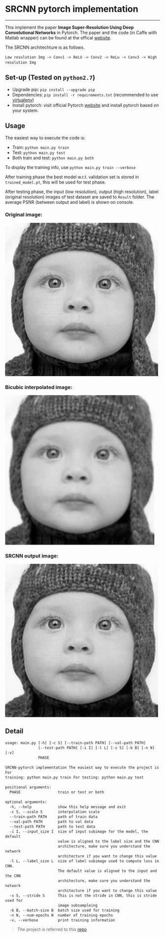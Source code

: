 # SRCNN pytorch implementation
------

This implement the paper **Image Super-Resolution Using Deep Convolutional Networks** in Pytorch. The paper and the code (in Caffe with Matlab wrapper) can be found at the offical [website](http://mmlab.ie.cuhk.edu.hk/projects/SRCNN.html). 

The SRCNN architechture is as follows.

``Low resolution Img -> Conv1 -> ReLU -> Conv2 -> ReLu -> Conv3 -> High resolution Img`` 

## Set-up (Tested on ``python2.7``)
- Upgrade pip: ``pip install --upgrade pip``
- Dependencies: ``pip install -r requirements.txt`` (recommended to use [virtualenv](https://virtualenv.pypa.io/en/stable/userguide/))
- Install pytorch: visit official Pytorch [website](http://pytorch.org/) and install pytorch based on your system.

## Usage
The easiest way to execute the code is:
- Train: ``python main.py train``
- Test: ``python main.py test``
- Both train and test: ``python main.py both``

To display the training info, use ``python main.py train --verbose``

After training phase the best model w.r.t. validation set is stored in ``trained_model.pt``, this will be used for test phase.

After testing phase, the input (low resolution), output (high resolution), label (original resolution) images of test dataset are saved to ``Result`` folder. The average PSNR (between output and label) is shown on console. 

### Original image:

![orig](Result/label_4.png)

### Bicubic interpolated image:

![bicubic](Result/input_4.png)

### SRCNN output image:

![srcnn](Result/output_4.png)

## Detail


```
usage: main.py [-h] [-c S] [--train-path PATH] [--val-path PATH]
               [--test-path PATH] [-i I] [-l L] [-s S] [-b B] [-n N] [-v]
               PHASE

SRCNN-pytorch implementation The easiest way to execute the project is For
training: python main.py train For testing: python main.py test

positional arguments:
  PHASE                 train or test or both

optional arguments:
  -h, --help            show this help message and exit
  -c S, --scale S       interpolation scale
  --train-path PATH     path of train data
  --val-path PATH       path to val data
  --test-path PATH      path to test data
  -i I, --input_size I  size of input subimage for the model, the default
                        value is aligned to the label size and the CNN
                        architecture, make sure you understand the network
                        architecture if you want to change this value
  -l L, --label_size L  size of label subimage used to compute loss in CNN.
                        The default value is aligned to the input and the CNN
                        architecture, make sure you understand the network
                        architecture if you want to change this value
  -s S, --stride S      This is not the stride in CNN, this is stride used for
                        image subsampleing
  -b B, --batch-size B  batch size used for training
  -n N, --num-epochs N  number of training epochs
  -v, --verbose         print training information
```

>The project is referred to this [repo](https://github.com/tegg89/SRCNN-Tensorflow)
